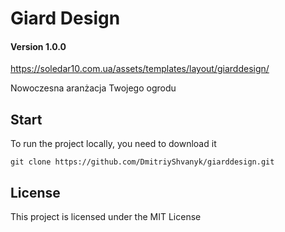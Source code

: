 # Giard Design

#### Version 1.0.0

https://soledar10.com.ua/assets/templates/layout/giarddesign/

Nowoczesna aranżacja Twojego ogrodu


## Start

To run the project locally, you need to download it

`git clone https://github.com/DmitriyShvanyk/giarddesign.git`



## License

This project is licensed under the MIT License
